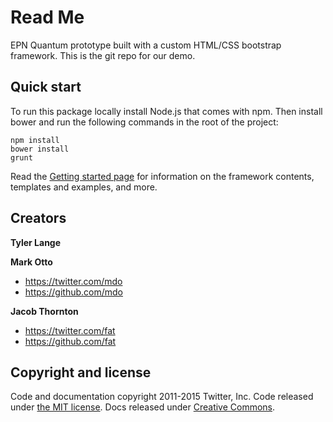 # Read Me

EPN Quantum prototype built with a custom HTML/CSS bootstrap framework. This is the git repo for our demo.

## Quick start

To run this package locally install Node.js that comes with npm. Then install bower and run the following commands in the root of the project:

```
npm install
bower install
grunt
```

Read the [Getting started page](http://getbootstrap.com/getting-started/) for information on the framework contents, templates and examples, and more.


## Creators

**Tyler Lange**

**Mark Otto**

- <https://twitter.com/mdo>
- <https://github.com/mdo>

**Jacob Thornton**

- <https://twitter.com/fat>
- <https://github.com/fat>



## Copyright and license

Code and documentation copyright 2011-2015 Twitter, Inc. Code released under [the MIT license](https://github.com/twbs/bootstrap/blob/master/LICENSE). Docs released under [Creative Commons](https://github.com/twbs/bootstrap/blob/master/docs/LICENSE).